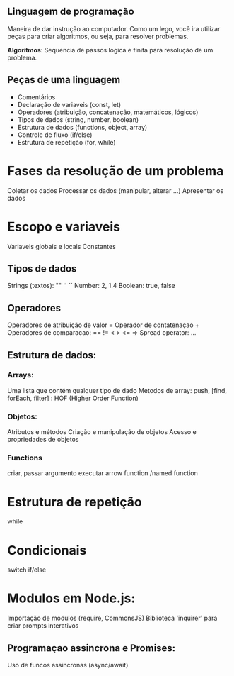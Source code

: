 ## Linguagem de programação

Maneira de dar instrução ao computador.
Como um lego, você ira utilizar peças para criar algoritmos, ou seja, para resolver problemas.

**Algoritmos**: Sequencia de passos logica e finita para resolução de um problema.

## Peças de uma linguagem

- Comentários
- Declaração de variaveis (const, let)
- Operadores (atribuição, concatenação, matemáticos, lógicos)
- Tipos de dados (string, number, boolean)
- Estrutura de dados (functions, object, array)
- Controle de fluxo (if/else)
- Estrutura de repetição (for, while)

# Fases da resolução de um problema

Coletar os dados
Processar os dados (manipular, alterar ...)
Apresentar os dados

# Escopo e variaveis

Variaveis globais e locais
Constantes

## Tipos de dados

Strings (textos): "" '' ´´
Number: 2, 1.4
Boolean: true, false

## Operadores 

Operadores de atribuição de valor =
Operador de contatenaçao +
Operadores de comparacao: == != < > <= =>
Spread operator: ...

## Estrutura de dados:

### Arrays:

Uma lista que contém qualquer tipo de dado
Metodos de array: push, [find, forEach, filter] : HOF (Higher Order Function)

### Objetos:

Atributos e métodos
Criação e manipulação de objetos
Acesso e propriedades de objetos

### Functions

criar, passar argumento
executar
arrow function /named function

# Estrutura de repetição

while

# Condicionais

switch
if/else

# Modulos em Node.js:

Importação de modulos (require, CommonsJS)
Biblioteca 'inquirer' para criar prompts interativos

## Programaçao assincrona e Promises:

Uso de funcos assincronas (async/await)
